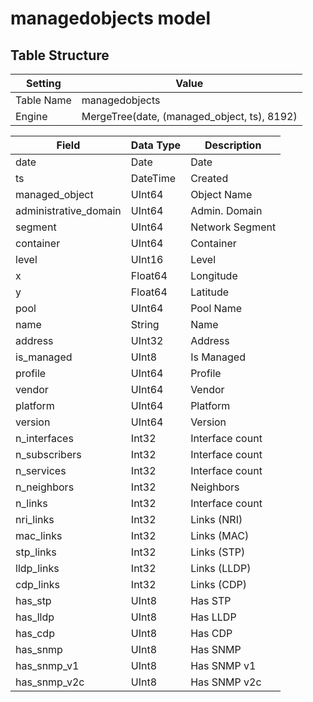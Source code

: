 # managedobjects model

## Table Structure

| Setting    | Value                                       |
| ---------- | ------------------------------------------- |
Table Name | managedobjects
Engine|     MergeTree(date, (managed_object, ts), 8192)

Field       |              Data Type    |        Description
--- | --- | ---
date                    |  Date           |      Date
ts                      |  DateTime       |      Created
managed_object          |  UInt64         |      Object Name
administrative_domain   |  UInt64         |      Admin. Domain
segment                 |  UInt64         |      Network Segment
container               |  UInt64         |      Container
level                   |  UInt16         |      Level
x                       |  Float64        |      Longitude
y                       |  Float64        |      Latitude
pool                    |  UInt64         |      Pool Name
name                    |  String         |      Name
address                 |  UInt32         |      Address
is_managed              |  UInt8          |      Is Managed
profile                 |  UInt64         |      Profile
vendor                  |  UInt64         |      Vendor
platform                |  UInt64         |      Platform
version                 |  UInt64         |      Version
n_interfaces            |  Int32          |      Interface count
n_subscribers           |  Int32          |      Interface count
n_services              |  Int32          |      Interface count
n_neighbors             |  Int32          |      Neighbors
n_links                 |  Int32          |      Interface count
nri_links               |  Int32          |      Links (NRI)
mac_links               |  Int32          |      Links (MAC)
stp_links               |  Int32          |      Links (STP)
lldp_links              |  Int32          |      Links (LLDP)
cdp_links               |  Int32          |      Links (CDP)
has_stp                 |  UInt8          |      Has STP
has_lldp                |  UInt8          |      Has LLDP
has_cdp                 |  UInt8          |      Has CDP
has_snmp                |  UInt8          |      Has SNMP
has_snmp_v1             |  UInt8          |      Has SNMP v1
has_snmp_v2c            |  UInt8          |      Has SNMP v2c
